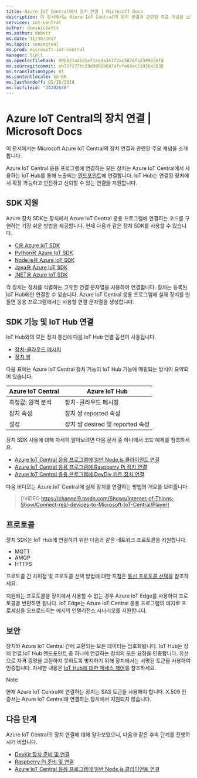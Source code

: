 ```yaml
---
title: Azure IoT Central에서 장치 연결 | Microsoft Docs
description: 이 문서에서는 Azure IoT Central의 장치 연결과 관련된 주요 개념을 소개합니다.
services: iot-central
author: dominicbetts
ms.author: dobett
ms.date: 11/30/2017
ms.topic: conceptual
ms.prod: microsoft-iot-central
manager: timlt
ms.openlocfilehash: 00b621a4635ef1ceda26772ac5876fa2599b56f8
ms.sourcegitcommit: eb75f177fc59d90b1b667afcfe64ac51936e2638
ms.translationtype: HT
ms.contentlocale: ko-KR
ms.lasthandoff: 05/16/2018
ms.locfileid: "34202648"
---
```

# <a name="device-connectivity-in-azure-iot-central"></a>Azure IoT Central의 장치 연결 | Microsoft Docs

이 문서에서는 Microsoft Azure IoT Central의 장치 연결과 관련된 주요 개념을 소개합니다.

Azure IoT Central 응용 프로그램에 연결하는 모든 장치는 Azure IoT Central에서 사용하는 IoT Hub를 통해 노출되는 [엔드포인트](https://docs.microsoft.com/azure/iot-hub/iot-hub-devguide-endpoints)에 연결합니다. IoT Hub는 연결된 장치에서 확장 가능하고 안전하고 신뢰할 수 있는 연결을 지원합니다.

## <a name="sdk-support"></a>SDK 지원

Azure 장치 SDK는 장치에서 Azure IoT Central 응용 프로그램에 연결하는 코드를 구현하는 가장 쉬운 방법을 제공합니다. 현재 다음과 같은 장치 SDK를 사용할 수 있습니다.

- [C용 Azure IoT SDK](https://github.com/azure/azure-iot-sdk-c)
- [Python용 Azure IoT SDK](https://github.com/azure/azure-iot-sdk-python)
- [Node.js용 Azure IoT SDK](https://github.com/azure/azure-iot-sdk-node)
- [Java용 Azure IoT SDK](https://github.com/azure/azure-iot-sdk-java)
- [.NET용 Azure IoT SDK](https://github.com/azure/azure-iot-sdk-csharp)

각 장치는 장치를 식별하는 고유한 연결 문자열을 사용하여 연결합니다. 장치는 등록된 IoT Hub에만 연결할 수 있습니다. Azure IoT Central 응용 프로그램에 실제 장치를 만들면 응용 프로그램에서는 사용할 연결 문자열을 생성합니다.

## <a name="sdk-features-and-iot-hub-connectivity"></a>SDK 기능 및 IoT Hub 연결

IoT Hub와의 모든 장치 통신에 다음 IoT Hub 연결 옵션이 사용됩니다.

- [장치-클라우드 메시지](https://docs.microsoft.com/azure/iot-hub/iot-hub-devguide-messages-d2c)
- [장치 쌍](https://docs.microsoft.com/azure/iot-hub/iot-hub-devguide-device-twins)

다음 표에는 Azure IoT Central 장치 기능이 IoT Hub 기능에 매핑되는 방식이 요약되어 있습니다.

| Azure IoT Central | Azure IoT Hub |
| ----------- | ------- |
| 측정값: 원격 분석 | 장치-클라우드 메시징 |
| 장치 속성 | 장치 쌍 reported 속성 |
| 설정 | 장치 쌍 desired 및 reported 속성 |

장치 SDK 사용에 대해 자세히 알아보려면 다음 문서 중 하나에서 코드 예제를 참조하세요.

- [Azure IoT Central 응용 프로그램에 일반 Node.js 클라이언트 연결](howto-connect-nodejs.md)
- [Azure IoT Central 응용 프로그램에 Raspberry Pi 장치 연결](howto-connect-raspberry-pi-python.md)
- [Azure IoT Central 응용 프로그램에 DevDiv 키트 장치 연결](howto-connect-devkit.md)

다음 비디오는 Azure IoT Central에 실제 장치를 연결하는 방법의 개요를 보여줍니다.

>[!VIDEO https://channel9.msdn.com/Shows/Internet-of-Things-Show/Connect-real-devices-to-Microsoft-IoT-Central/Player]

## <a name="protocols"></a>프로토콜

장치 SDK는 IoT Hub에 연결하기 위한 다음과 같은 네트워크 프로토콜을 지원합니다.

- MQTT
- AMQP
- HTTPS

프로토콜 간 차이점 및 프로토콜 선택 방법에 대한 지침은 [통신 프로토콜 선택](https://docs.microsoft.com/azure/iot-hub/iot-hub-devguide-protocols)을 참조하세요.

지원되는 프로토콜을 장치에서 사용할 수 없는 경우 Azure IoT Edge를 사용하여 프로토콜을 변환하면 됩니다. IoT Edge는 Azure IoT Central 응용 프로그램의 에지로 프로세싱을 오프로드하는 에지의 인텔리전스 시나리오를 지원합니다.

## <a name="security"></a>보안

장치와 Azure IoT Central 간에 교환되는 모든 데이터는 암호화됩니다. IoT Hub는 장치 연결 IoT Hub 엔드포인트 중 하나에 연결하는 장치의 모든 요청을 인증합니다. 유선으로 자격 증명을 교환하지 못하도록 방지하기 위해 장치에서는 서명된 토큰을 사용하여 인증합니다. 자세한 내용은 [IoT Hub에 대한 액세스 제어](https://docs.microsoft.com/azure/iot-hub/iot-hub-devguide-security)를 참조하세요.

> [!NOTE]
> 현재 Azure IoT Central에 연결하는 장치는 SAS 토큰을 사용해야 합니다. X.509 인증서는 Azure IoT Central에 연결하는 장치에서 지원되지 않습니다.

## <a name="next-steps"></a>다음 단계

Azure IoT Central의 장치 연결에 대해 알아보았으니, 다음과 같은 후속 단계를 진행하시기 바랍니다.

- [DevKit 장치 준비 및 연결](howto-connect-devkit.md)
- [Raspberry Pi 준비 및 연결](howto-connect-raspberry-pi-python.md)
- [Azure IoT Central 응용 프로그램에 일반 Node.js 클라이언트 연결](howto-connect-nodejs.md)
